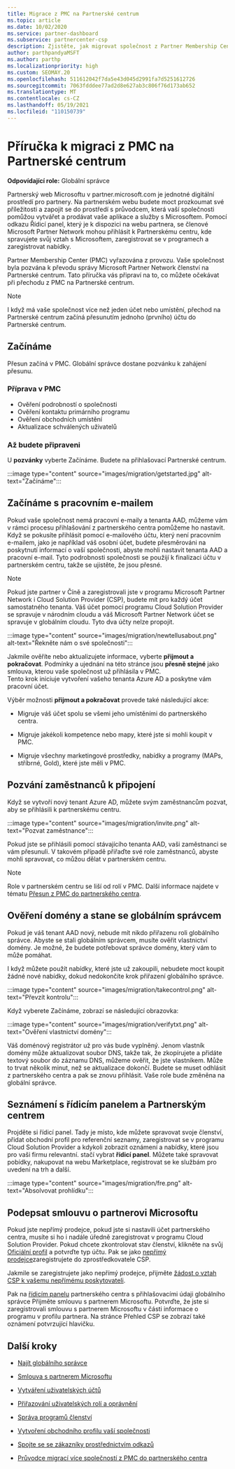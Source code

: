 ```yaml
---
title: Migrace z PMC na Partnerské centrum
ms.topic: article
ms.date: 10/02/2020
ms.service: partner-dashboard
ms.subservice: partnercenter-csp
description: Zjistěte, jak migrovat společnost z Partner Membership Center (PMC) do Partnerské centrum, včetně kroků, které je potřeba provést.
author: parthpandyaMSFT
ms.author: parthp
ms.localizationpriority: high
ms.custom: SEOMAY.20
ms.openlocfilehash: 511612042f7da5e43d045d2991fa7d5251612726
ms.sourcegitcommit: 7063fdddee77ad2d8e627ab3c806f76d173ab652
ms.translationtype: MT
ms.contentlocale: cs-CZ
ms.lasthandoff: 05/19/2021
ms.locfileid: "110150739"
---
```

# <a name="guide-to-migrating-from-pmc-to-partner-center"></a>Příručka k migraci z PMC na Partnerské centrum

**Odpovídající role:** Globální správce

Partnerský web Microsoftu v partner.microsoft.com je jednotné digitální prostředí pro partnery. Na partnerském webu budete moct prozkoumat své příležitosti a zapojit se do prostředí s průvodcem, která vaší společnosti pomůžou vytvářet a prodávat vaše aplikace a služby s Microsoftem. Pomocí odkazu Řídicí panel, který je k dispozici na webu partnera, se členové Microsoft Partner Network mohou přihlásit k Partnerskému centru, kde spravujete svůj vztah s Microsoftem, zaregistrovat se v programech a zaregistrovat nabídky.

Partner Membership Center (PMC) vyřazována z provozu. Vaše společnost byla pozvána k převodu správy Microsoft Partner Network členství na Partnerské centrum. Tato příručka vás připraví na to, co můžete očekávat při přechodu z PMC na Partnerské centrum.

>[!NOTE]
>I když má vaše společnost více než jeden účet nebo umístění, přechod na Partnerské centrum začíná přesunutím jednoho (prvního) účtu do Partnerské centrum.

## <a name="get-started"></a>Začínáme

Přesun začíná v PMC. Globální správce dostane pozvánku k zahájení přesunu.

### <a name="prepare-in-pmc"></a>Příprava v PMC

- Ověření podrobností o společnosti
- Ověření kontaktu primárního programu
- Ověření obchodních umístění
- Aktualizace schválených uživatelů

### <a name="when-youre-ready"></a>Až budete připraveni

U **pozvánky** vyberte Začínáme. Budete na přihlašovací Partnerské centrum.

:::image type="content" source="images/migration/getstarted.jpg" alt-text="Začínáme":::

## <a name="start-with-your-work-email"></a>Začínáme s pracovním e-mailem

Pokud vaše společnost nemá pracovní e-maily a tenanta AAD, můžeme vám v rámci procesu přihlašování z partnerského centra pomůžeme ho nastavit. Když se pokusíte přihlásit pomocí e-mailového účtu, který není pracovním e-mailem, jako je například váš osobní účet, budete přesměrováni na poskytnutí informací o vaší společnosti, abyste mohli nastavit tenanta AAD a pracovní e-mail. Tyto podrobnosti společnosti se použijí k finalizaci účtu v partnerském centru, takže se ujistěte, že jsou přesné.

>[!NOTE]
>Pokud jste partner v Číně a zaregistrovali jste v programu Microsoft Partner Network i Cloud Solution Provider (CSP), budete mít pro každý účet samostatného tenanta. Váš účet pomocí programu Cloud Solution Provider se spravuje v národním cloudu a váš Microsoft Partner Network účet se spravuje v globálním cloudu. Tyto dva účty nelze propojit.

:::image type="content" source="images/migration/newtellusabout.png" alt-text="Řekněte nám o své společnosti":::

Jakmile ověříte nebo aktualizujete informace, vyberte **přijmout a pokračovat**.
Podmínky a ujednání na této stránce jsou **přesně stejné** jako smlouva, kterou vaše společnost už přihlásila v PMC.  
Tento krok iniciuje vytvoření vašeho tenanta Azure AD a poskytne vám pracovní účet.

Výběr možnosti **přijmout a pokračovat** provede také následující akce:

- Migruje váš účet spolu se všemi jeho umístěními do partnerského centra.

- Migruje jakékoli kompetence nebo mapy, které jste si mohli koupit v PMC.

- Migruje všechny marketingové prostředky, nabídky a programy (MAPs, stříbrné, Gold), které jste měli v PMC.

## <a name="invite-employees-to-join-you"></a>Pozvání zaměstnanců k připojení

Když se vytvoří nový tenant Azure AD, můžete svým zaměstnancům pozvat, aby se přihlásili k partnerskému centru.

:::image type="content" source="images/migration/invite.png" alt-text="Pozvat zaměstnance":::

Pokud jste se přihlásili pomocí stávajícího tenanta AAD, vaši zaměstnanci se vám přesunuli. V takovém případě přiřaďte své role zaměstnanců, abyste mohli spravovat, co můžou dělat v partnerském centru. 

>[!NOTE] 
>Role v partnerském centru se liší od rolí v PMC. Další informace najdete v tématu [Přesun z PMC do partnerského centra](move-pmc-pc-map.md).

## <a name="verify-your-domain-and-become-a-global-admin"></a>Ověření domény a stane se globálním správcem  

Pokud je váš tenant AAD nový, nebude mít nikdo přiřazenu roli globálního správce. Abyste se stali globálním správcem, musíte ověřit vlastnictví domény. Je možné, že budete potřebovat správce domény, který vám to může pomáhat.

I když můžete použít nabídky, které jste už zakoupili, nebudete moct koupit žádné nové nabídky, dokud nedokončíte krok přiřazení globálního správce.

:::image type="content" source="images/migration/takecontrol.png" alt-text="Převzít kontrolu":::

Když vyberete Začínáme, zobrazí se následující obrazovka:

:::image type="content" source="images/migration/verifytxt.png" alt-text="Ověření vlastnictví domény":::

Váš doménový registrátor už pro vás bude vyplněný. Jenom vlastník domény může aktualizovat soubor DNS, takže tak, že zkopírujete a přidáte textový soubor do záznamu DNS, můžeme ověřit, že jste vlastníkem. Může to trvat několik minut, než se aktualizace dokončí. Budete se muset odhlásit z partnerského centra a pak se znovu přihlásit. Vaše role bude změněna na globální správce.

## <a name="get-acquainted-with-your-dashboard-and-partner-center"></a>Seznámení s řídicím panelem a Partnerským centrem

Projděte si řídicí panel. Tady je místo, kde můžete spravovat svoje členství, přidat obchodní profil pro referenční seznamy, zaregistrovat se v programu Cloud Solution Provider a kdykoli zobrazit oznámení a nabídky, které jsou pro vaši firmu relevantní. stačí vybrat **řídicí panel**. Můžete také spravovat pobídky, nakupovat na webu Marketplace, registrovat se ke službám pro uvedení na trh a další.  

:::image type="content" source="images/migration/fre.png" alt-text="Absolvovat prohlídku":::

## <a name="sign-the-microsoft-partner-agreement"></a>Podepsat smlouvu o partnerovi Microsoftu

Pokud jste nepřímý prodejce, pokud jste si nastavili účet partnerského centra, musíte si ho i nadále úředně zaregistrovat v programu Cloud Solution Provider. Pokud chcete zkontrolovat stav členství, klikněte na svůj [Oficiální profil](https://partner.microsoft.com/pcv/accountsettings/partnerprofile) a potvrďte typ účtu. Pak se jako [nepřímý prodejce](enrolling-in-the-csp-program.md)zaregistrujete do zprostředkovatele CSP.

 Jakmile se zaregistrujete jako nepřímý prodejce, přijměte [žádost o vztah CSP k vašemu nepřímému poskytovateli](indirect-reseller-tasks-in-partner-center.md).

Pak na [řídicím panelu](https://partner.microsoft.com/pvc/dashboard) partnerského centra s přihlašovacími údaji globálního správce Přijměte smlouvu s partnerem Microsoftu. Potvrďte, že jste si zaregistrovali smlouvu s partnerem Microsoftu v části informace o programu v profilu partnera. Na stránce Přehled CSP se zobrazí také oznámení potvrzující hlavičku. 

## <a name="next-steps"></a>Další kroky

- [Najít globálního správce](become-global-admin.md)

- [Smlouva s partnerem Microsoftu](microsoft-partner-agreement.md)

- [Vytváření uživatelských účtů](create-user-accounts-and-set-permissions.md)

- [Přiřazování uživatelských rolí a oprávnění](permissions-overview.md)

- [Správa programů členství](renew-mpn-offers.md)

- [Vytvoření obchodního profilu vaší společnosti](create-a-marketing-profile.md)

- [Spojte se se zákazníky prostřednictvím odkazů](manage-leads.md)

- [Průvodce migrací více společností z PMC do partnerského centra](move-multiple-companies.md)
